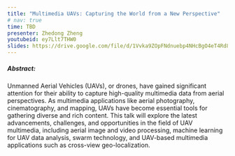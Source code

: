 ```yaml
---
title: "Multimedia UAVs: Capturing the World from a New Perspective"
# nav: true
time: TBD
presenter: Zhedong Zheng
youtubeid: ey7Llt7THW0
slides: https://drive.google.com/file/d/1Vvka9ZOpFNdnuebp4NHcBgO4eT4Rd8dv/view?usp=sharing
---
```


##### Abstract:
Unmanned Aerial Vehicles (UAVs), or drones, have gained significant attention for their ability to capture high-quality multimedia data from aerial perspectives. As multimedia applications like aerial photography, cinematography, and mapping, UAVs have become essential tools for gathering diverse and rich content. This talk will explore the latest advancements, challenges, and opportunities in the field of UAV multimedia, including aerial image and video processing, machine learning for UAV data analysis, swarm technology, and UAV-based multimedia applications such as cross-view geo-localization.